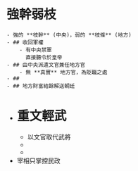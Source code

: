 # 強幹弱枝
	- 強的 **枝幹** (中央)，弱的 **枝條** (地方)
	- ## 收回軍權
		- 有中央禁軍
		  直接聽令於皇帝
	- ## 由中央派遣文官兼任地方官
		- 無 **真實** 地方官，為貶職之處
	- ##
	- ## 地方財富結餘解送朝廷
- # 重文輕武
	- 以文官取代武將
	-
	-
- 宰相只掌控民政